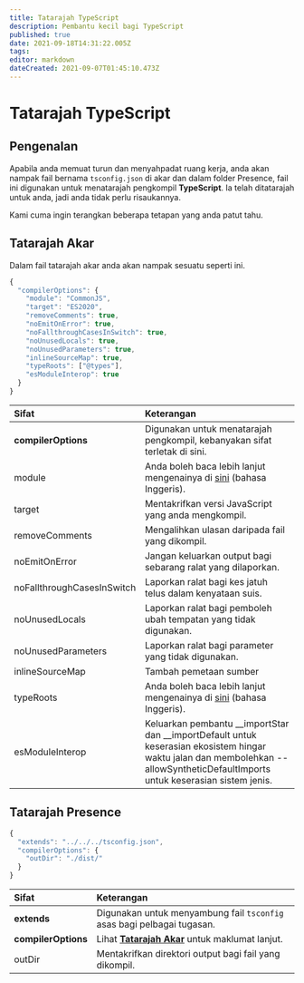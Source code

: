 ```yaml
---
title: Tatarajah TypeScript
description: Pembantu kecil bagi TypeScript
published: true
date: 2021-09-18T14:31:22.005Z
tags:
editor: markdown
dateCreated: 2021-09-07T01:45:10.473Z
---
```


# Tatarajah TypeScript

## Pengenalan

Apabila anda memuat turun dan menyahpadat ruang kerja, anda akan nampak fail bernama `tsconfig.json` di akar dan dalam folder Presence, fail ini digunakan untuk menatarajah pengkompil **TypeScript**. Ia telah ditatarajah untuk anda, jadi anda tidak perlu risaukannya.

Kami cuma ingin terangkan beberapa tetapan yang anda patut tahu.

## Tatarajah Akar

Dalam fail tatarajah akar anda akan nampak sesuatu seperti ini.

```javascript
{
  "compilerOptions": {
    "module": "CommonJS",
    "target": "ES2020",
    "removeComments": true,
    "noEmitOnError": true,
    "noFallthroughCasesInSwitch": true,
    "noUnusedLocals": true,
    "noUnusedParameters": true,
    "inlineSourceMap": true,
    "typeRoots": ["@types"],
    "esModuleInterop": true
  }
}
```

| Sifat                      | Keterangan                                                                                                                                                                          |
|:-------------------------- |:----------------------------------------------------------------------------------------------------------------------------------------------------------------------------------- |
| **compilerOptions**        | Digunakan untuk menatarajah pengkompil, kebanyakan sifat terletak di sini.                                                                                                          |
| module                     | Anda boleh baca lebih lanjut mengenainya di [sini](https://www.typescriptlang.org/docs/handbook/modules.html) (bahasa Inggeris).                                                    |
| target                     | Mentakrifkan versi JavaScript yang anda mengkompil.                                                                                                                                 |
| removeComments             | Mengalihkan ulasan daripada fail yang dikompil.                                                                                                                                     |
| noEmitOnError              | Jangan keluarkan output bagi sebarang ralat yang dilaporkan.                                                                                                                        |
| noFallthroughCasesInSwitch | Laporkan ralat bagi kes jatuh telus dalam kenyataan suis.                                                                                                                           |
| noUnusedLocals             | Laporkan ralat bagi pemboleh ubah tempatan yang tidak digunakan.                                                                                                                    |
| noUnusedParameters         | Laporkan ralat bagi parameter yang tidak digunakan.                                                                                                                                 |
| inlineSourceMap            | Tambah pemetaan sumber                                                                                                                                                              |
| typeRoots                  | Anda boleh baca lebih lanjut mengenainya di [sini](https://www.typescriptlang.org/docs/handbook/tsconfig-json.html#types-typeroots-and-types) (bahasa Inggeris).                    |
| esModuleInterop            | Keluarkan pembantu __importStar dan __importDefault untuk keserasian ekosistem hingar waktu jalan dan membolehkan --allowSyntheticDefaultImports untuk keserasian sistem jenis. |

## Tatarajah Presence

```javascript
{
  "extends": "../../../tsconfig.json",
  "compilerOptions": {
    "outDir": "./dist/"
  }
}
```

| Sifat               | Keterangan                                                                                   |
|:------------------- |:-------------------------------------------------------------------------------------------- |
| **extends**         | Digunakan untuk menyambung fail `tsconfig` asas bagi pelbagai tugasan.                       |
| **compilerOptions** | Lihat [**Tatarajah Akar**](/dev/presence/tsconfig#root-configuration) untuk maklumat lanjut. |
| outDir              | Mentakrifkan direktori output bagi fail yang dikompil.                                       |
